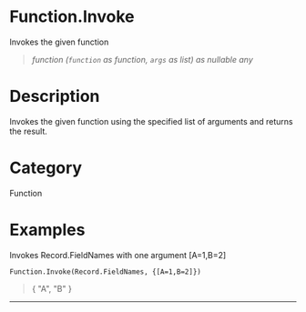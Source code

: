 ﻿# Function.Invoke
Invokes the given function
> _function (<code>function</code> as function, <code>args</code> as list) as nullable any_
# Description 
Invokes the given function using the specified list of arguments and returns the result.

# Category 
Function
# Examples 
Invokes Record.FieldNames with one argument [A=1,B=2]
```
Function.Invoke(Record.FieldNames, {[A=1,B=2]})
```
> {  "A", "B" }
***
